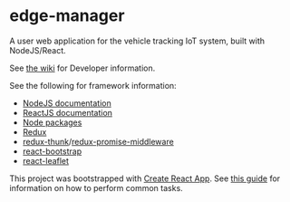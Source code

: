# edge-manager

A user web application for the vehicle tracking IoT system, built with NodeJS/React.

See [the wiki](https://gitlab.cs.uwindsor.ca/juzahach/edge-manager/wikis) for Developer information.

See the following for framework information:
* [NodeJS documentation](https://nodejs.org/dist/latest-v8.x/docs/api/)
* [ReactJS documentation](https://reactjs.org/docs)
* [Node packages](https://www.npmjs.com/)
* [Redux](https://redux.js.org/)
* [redux-thunk](https://www.npmjs.com/package/redux-thunk)/[redux-promise-middleware](https://www.npmjs.com/package/redux-promise-middleware)
* [react-bootstrap](https://react-bootstrap.github.io/)
* [react-leaflet](https://react-leaflet.js.org/)


This project was bootstrapped with [Create React App](https://github.com/facebookincubator/create-react-app). See [this guide](https://github.com/facebook/create-react-app/blob/cb1608b3e02e0eef5fd350f6e4cf5ce32bdfc215/packages/react-scripts/template/README.md) for information on how to perform common tasks.